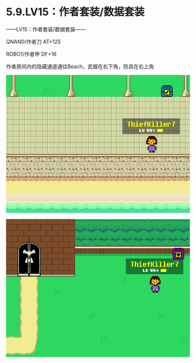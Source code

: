 # 5.9.LV15：作者套装/数据套装



——LV15：作者套装/数据套装——

QNAN0/作者刀 AT+125

ROBO1/作者甲 DF+16

作者房间内的隐藏通道通往Beach，武器在右下角，防具在右上角

![13](13.png)

![14](14.png)

